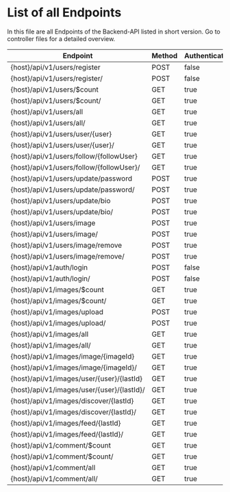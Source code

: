 # List of all Endpoints

In this file are all Endpoints of the Backend-API listed in short version. Go to controller files for a detailed overview.

| Endpoint                                         | Method    | Authentication | Controller        | Version   |
| ------------------------------------------------ | --------- | -------------- | ----------------- | --------- |
| {host}/api/v1/users/register                     | POST      | false          | UserController    | V1        |
| {host}/api/v1/users/register/                    | POST      | false          | UserController    | V1        |
| {host}/api/v1/users/$count                       | GET       | true           | UserController    | V1        |
| {host}/api/v1/users/$count/                      | GET       | true           | UserController    | V1        |
| {host}/api/v1/users/all                          | GET       | true           | UserController    | V1        |
| {host}/api/v1/users/all/                         | GET       | true           | UserController    | V1        |
| {host}/api/v1/users/user/{user}                  | GET       | true           | UserController    | V1        |
| {host}/api/v1/users/user/{user}/                 | GET       | true           | UserController    | V1        |
| {host}/api/v1/users/follow/{followUser}          | GET       | true           | UserController    | V1        |
| {host}/api/v1/users/follow/{followUser}/         | GET       | true           | UserController    | V1        |
| {host}/api/v1/users/update/password              | POST      | true           | UserController    | V1        |
| {host}/api/v1/users/update/password/             | POST      | true           | UserController    | V1        |
| {host}/api/v1/users/update/bio                   | POST      | true           | UserController    | V1        |
| {host}/api/v1/users/update/bio/                  | POST      | true           | UserController    | V1        |
| {host}/api/v1/users/image                        | POST      | true           | UserController    | V1        |
| {host}/api/v1/users/image/                       | POST      | true           | UserController    | V1        |
| {host}/api/v1/users/image/remove                 | POST      | true           | UserController    | V1        |
| {host}/api/v1/users/image/remove/                | POST      | true           | UserController    | V1        |
| {host}/api/v1/auth/login                         | POST      | false          | AuthController    | V1        |
| {host}/api/v1/auth/login/                        | POST      | false          | AuthController    | V1        |
| {host}/api/v1/images/$count                      | GET       | true           | ImageController   | V1        |
| {host}/api/v1/images/$count/                     | GET       | true           | ImageController   | V1        |
| {host}/api/v1/images/upload                      | POST      | true           | ImageController   | V1        |
| {host}/api/v1/images/upload/                     | POST      | true           | ImageController   | V1        |
| {host}/api/v1/images/all                         | GET       | true           | ImageController   | V1        |
| {host}/api/v1/images/all/                        | GET       | true           | ImageController   | V1        |
| {host}/api/v1/images/image/{imageId}             | GET       | true           | ImageController   | V1        |
| {host}/api/v1/images/image/{imageId}/            | GET       | true           | ImageController   | V1        |
| {host}/api/v1/images/user/{user}/{lastId}        | GET       | true           | ImageController   | V1        |
| {host}/api/v1/images/user/{user}/{lastId}/       | GET       | true           | ImageController   | V1        |
| {host}/api/v1/images/discover/{lastId}           | GET       | true           | ImageController   | V1        |
| {host}/api/v1/images/discover/{lastId}/          | GET       | true           | ImageController   | V1        |
| {host}/api/v1/images/feed/{lastId}               | GET       | true           | ImageController   | V1        |
| {host}/api/v1/images/feed/{lastId}/              | GET       | true           | ImageController   | V1        |
| {host}/api/v1/comment/$count                     | GET       | true           | CommentController | V1        |
| {host}/api/v1/comment/$count/                    | GET       | true           | CommentController | V1        |
| {host}/api/v1/comment/all                        | GET       | true           | CommentController | V1        |
| {host}/api/v1/comment/all/                       | GET       | true           | CommentController | V1        |